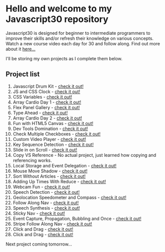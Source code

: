 # Hello and welcome to my Javascript30 repository

Javascript30 is designed for beginner to intermediate programmers to improve their skills and/or refresh their knowledge on various concepts. Watch a new course video each day for 30 and follow along. Find out more about it [here...](https://wesbos.com/javascript30/)

I'll be storing my own projects as I complete them below.

## Project list

1. Javascript Drum Kit - [check it out!](https://senatrius.github.io/javascript-30/01%20-%20JavaScript%20Drum%20Kit/)
2. JS and CSS Clock - [check it out!](https://senatrius.github.io/javascript-30/02%20-%20JS%20and%20CSS%20Clock/)
3. CSS Variables - [check it out!](https://senatrius.github.io/javascript-30/03%20-%20CSS%20Variables/)
4. Array Cardio Day 1 - [check it out!](https://senatrius.github.io/javascript-30/04%20-%20Array%20Cardio%20Day%201/)
5. Flex Panel Gallery - [check it out!](https://senatrius.github.io/javascript-30/05%20-%20Flex%20Panel%20Gallery/)
6. Type Ahead - [check it out!](https://senatrius.github.io/javascript-30/06%20-%20Type%20Ahead/)
7. Array Cardio Day 2 - [check it out!](https://senatrius.github.io/javascript-30/07%20-%20Array%20Cardio%20Day%202/)
8. Fun with HTML5 Canvas - [check it out!](https://senatrius.github.io/javascript-30/08%20-%20Fun%20with%20HTML5%20Canvas/)
9. Dev Tools Domination - [check it out!](https://senatrius.github.io/javascript-30/09%20-%20Dev%20Tools%20Domination/)
10. Check Multiple Checkboxes - [check it out!](https://senatrius.github.io/javascript-30/10%20-%20Hold%20Shift%20and%20Check%20Checkboxes/)
11. Custom Video Player - [check it out!](https://senatrius.github.io/javascript-30/11%20-%20Custom%20Video%20Player/)
12. Key Sequence Detection - [check it out!](https://senatrius.github.io/javascript-30/12%20-%20Key%20Sequence%20Detection/)
13. Slide in on Scroll - [check it out!](https://senatrius.github.io/javascript-30/13%20-%20Slide%20in%20on%20Scroll/)
14. Copy VS Reference - No actual project, just learned how copying and referencing works.
15. Local Storage and Event Delegation - [check it out!](https://senatrius.github.io/javascript-30/15%20-%20LocalStorage)
16. Mouse Move Shadow - [check it out!](https://senatrius.github.io/javascript-30/16%20-%20Mouse%20Move%20Shadow/)
17. Sort Without Articles - [check it out!](https://senatrius.github.io/javascript-30/17%20-%20Sort%20Without%20Articles/)
18. Adding Up Times With Reduce - [check it out!](https://senatrius.github.io/javascript-30/18%20-%20Adding%20Up%20Times%20with%20Reduce/)
19. Webcam Fun - [check it out!](https://senatrius.github.io/javascript-30/19%20-%20Webcam%20Fun/)
20. Speech Detection - [check it out!](https://senatrius.github.io/javascript-30/20%20-%20Speech%20Detection/)
21. Geolocation Speedometer and Compass - [check it out!](https://senatrius.github.io/javascript-30/21%20-%20Geolocation/)
22. Follow Along Nav - [check it out!](https://senatrius.github.io/javascript-30/22%20-%20Follow%20Along%20Link%20Highlighter/)
23. Speech Synthesis - [check it out!](https://senatrius.github.io/javascript-30/23%20-%20Speech%20Synthesis/)
24. Sticky Nav - [check it out!](https://senatrius.github.io/javascript-30/24%20-%20Sticky%20Nav/)
25. Event Capture, Propagation, Bubbling and Once - [check it out!](https://senatrius.github.io/javascript-30/25%20-%20Event%20Capture,%20Propagation,%20Bubbling%20and%20Once/)
26. Stripe Follow Along Nav - [check it out!](https://senatrius.github.io/javascript-30/26%20-%20Stripe%20Follow%20Along%20Nav/)
27. Click and Drag - [check it out!](https://senatrius.github.io/javascript-30/27%20-%20Click%20and%20Drag/)
28. Click and Drag - [check it out!](https://senatrius.github.io/javascript-30/28%20-%20Video%20Speed%20Controller/)

Next project coming tomorrow...